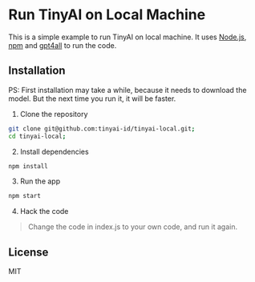 # Run TinyAI on Local Machine

This is a simple example to run TinyAI on local machine. It uses [Node.js](https://nodejs.org/en/), [npm](https://www.npmjs.com/) and [gpt4all](https://github.com/nomic-ai/gpt4all/tree/main/gpt4all-bindings/typescript#chat-completion) to run the code.

## Installation

PS: First installation may take a while, because it needs to download the model. But the next time you run it, it will be faster.

1. Clone the repository

```bash
git clone git@github.com:tinyai-id/tinyai-local.git;
cd tinyai-local;
```

2. Install dependencies

```bash
npm install
```

3. Run the app

```bash
npm start
```

4. Hack the code

> Change the code in index.js to your own code, and run it again.

## License

MIT